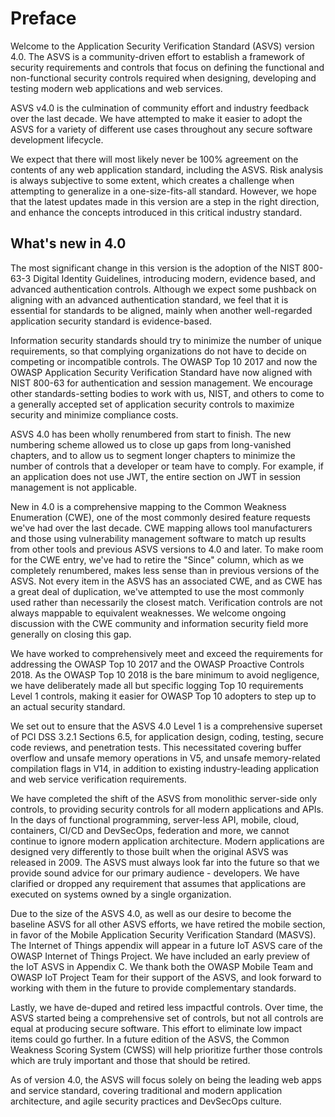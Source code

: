 # Preface

Welcome to the Application Security Verification Standard (ASVS) version 4.0. The ASVS is a community-driven effort to establish a framework of security requirements and controls that focus on defining the functional and non-functional security controls required when designing, developing and testing modern web applications and web services.

ASVS v4.0 is the culmination of community effort and industry feedback over the last decade. We have attempted to make it easier to adopt the ASVS for a variety of different use cases throughout any secure software development lifecycle. 

We expect that there will most likely never be 100% agreement on the contents of any web application standard, including the ASVS. Risk analysis is always subjective to some extent, which creates a challenge when attempting to generalize in a one-size-fits-all standard. However, we hope that the latest updates made in this version are a step in the right direction, and enhance the concepts introduced in this critical industry standard.

## What's new in 4.0

The most significant change in this version is the adoption of the NIST 800-63-3 Digital Identity Guidelines, introducing modern, evidence based, and advanced authentication controls. Although we expect  some pushback on aligning with an advanced authentication standard, we feel that it is essential for standards to be aligned, mainly when another well-regarded application security standard is evidence-based. 

Information security standards should try to minimize the number of unique requirements, so that complying organizations do not have to decide on competing or incompatible controls. The OWASP Top 10 2017 and now the OWASP Application Security Verification Standard have now aligned with NIST 800-63 for authentication and session management. We encourage other standards-setting bodies to work with us, NIST, and others to come to a generally accepted set of application security controls to maximize security and minimize compliance costs. 

ASVS 4.0 has been wholly renumbered from start to finish. The new numbering scheme allowed us to close up gaps from long-vanished chapters, and to allow us to segment longer chapters to minimize the number of controls that a developer or team have to comply. For example, if an application does not use JWT, the entire section on JWT in session management is not applicable. 

New in 4.0 is a comprehensive mapping to the Common Weakness Enumeration (CWE), one of the most commonly desired feature requests we've had over the last decade. CWE mapping allows tool manufacturers and those using vulnerability management software to match up results from other tools and previous ASVS versions to 4.0 and later. To make room for the CWE entry, we've had to retire the "Since" column, which as we completely renumbered, makes less sense than in previous versions of the ASVS. Not every item in the ASVS has an associated CWE, and as CWE has a great deal of duplication, we've attempted to use the most commonly used rather than necessarily the closest match. Verification controls are not always mappable to equivalent weaknesses. We welcome ongoing discussion with the CWE community and information security field more generally on closing this gap. 

We have worked to comprehensively meet and exceed the requirements for addressing the OWASP Top 10 2017 and the OWASP Proactive Controls 2018. As the OWASP Top 10 2018 is the bare minimum to avoid negligence, we have deliberately made all but specific logging Top 10 requirements Level 1 controls, making it easier for OWASP Top 10 adopters to step up to an actual security standard. 

We set out to ensure that the ASVS 4.0 Level 1 is a comprehensive superset of PCI DSS 3.2.1 Sections 6.5, for application design, coding, testing, secure code reviews, and penetration tests. This necessitated covering buffer overflow and unsafe memory operations in V5, and unsafe memory-related compilation flags in V14, in addition to existing industry-leading application and web service verification requirements.

We have completed the shift of the ASVS from monolithic server-side only controls, to providing security controls for all modern applications and APIs. In the days of functional programming, server-less API, mobile, cloud, containers, CI/CD and DevSecOps, federation and more, we cannot continue to ignore modern application architecture. Modern applications are designed very differently to those built when the original ASVS was released in 2009. The ASVS must always look far into the future so that we provide sound advice for our primary audience - developers. We have clarified or dropped any requirement that assumes that applications are executed on systems owned by a single organization.

Due to the size of the ASVS 4.0, as well as our desire to become the baseline ASVS for all other ASVS efforts, we have retired the mobile section, in favor of the Mobile Application Security Verification Standard (MASVS). The Internet of Things appendix will appear in a future IoT ASVS care of the OWASP Internet of Things Project. We have included an early preview of the IoT ASVS in Appendix C. We thank both the OWASP Mobile Team and OWASP IoT Project Team for their support of the ASVS, and look forward to working with them in the future to provide complementary standards.

Lastly, we have de-duped and retired less impactful controls. Over time, the ASVS started being a comprehensive set of controls, but not all controls are equal at producing secure software. This effort to eliminate low impact items could go further. In a future edition of the ASVS, the Common Weakness Scoring System (CWSS) will help prioritize further those controls which are truly important and those that should be retired.

As of version 4.0, the ASVS will focus solely on being the leading web apps and service standard, covering traditional and modern application architecture, and agile security practices and DevSecOps culture.